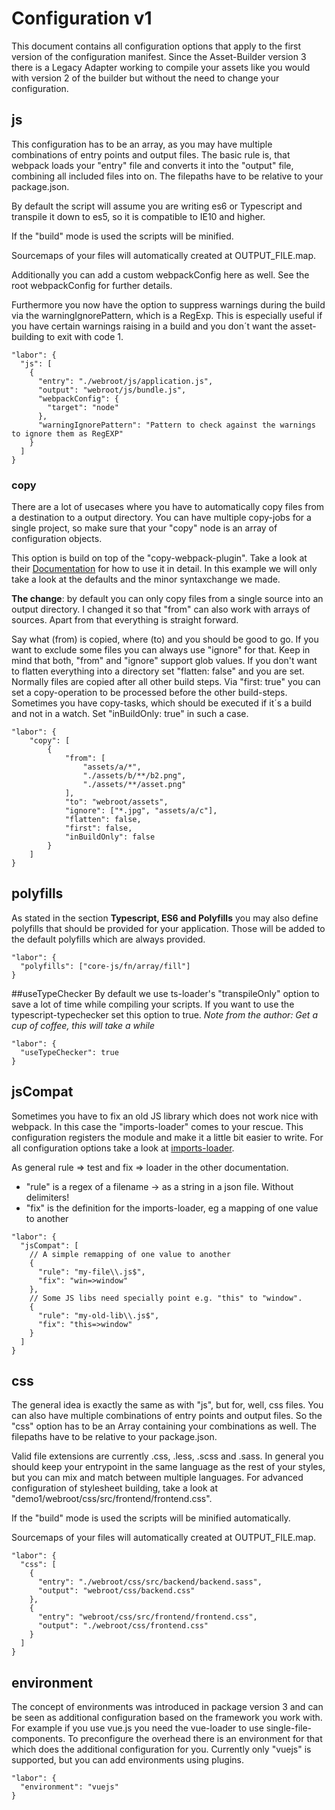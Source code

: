 # Configuration v1
This document contains all configuration options that apply to the first version of the configuration manifest. Since the Asset-Builder version 3 there is a Legacy Adapter working to compile your assets like you would with version 2 of the builder but without the need to change your configuration. 

## js
This configuration has to be an array, as you may have multiple combinations of 
entry points and output files. The basic rule is, that webpack loads your "entry" 
file and converts it into the "output" file, combining all included files into on.
The filepaths have to be relative to your package.json.

By default the script will assume you are writing es6 or Typescript and
transpile it down to es5, so it is compatible to IE10 and higher. 

If the "build" mode is used the scripts will be minified.

Sourcemaps of your files will automatically created at OUTPUT_FILE.map.

Additionally you can add a custom webpackConfig here as well. See the root webpackConfig for further details.

Furthermore you now have the option to suppress warnings during the build via the warningIgnorePattern, which is a RegExp. 
This is especially useful if you have certain warnings raising in a build and you don´t want the asset-building to exit with code 1.
```
"labor": {
  "js": [
    {
      "entry": "./webroot/js/application.js",
      "output": "webroot/js/bundle.js",
      "webpackConfig": {
        "target": "node"
      },
      "warningIgnorePattern": "Pattern to check against the warnings to ignore them as RegEXP"
    }
  ]
}
```

### copy
There are a lot of usecases where you have to automatically copy files from a 
destination to a output directory. You can have multiple copy-jobs for a 
single project, so make sure that your "copy" node is an array of 
configuration objects.

This option is build on top of the "copy-webpack-plugin". Take a look at their 
[Documentation](https://github.com/webpack-contrib/copy-webpack-plugin) for how to 
use it in detail. In this example we will only take a look at the defaults and the 
minor syntaxchange we made.

**The change**: by default you can only copy files from a single source into an 
output directory. I changed it so that "from" can also work with arrays of sources.
Apart from that everything is straight forward. 

Say what (from) is copied, where (to) and you should be good to go. 
If you want to exclude some files you can always use "ignore" for that. 
Keep in mind that both, "from" and "ignore" support glob values. 
If you don't want to flatten everything into a directory set "flatten: false" 
and you are set.  
Normally files are copied after all other build steps. Via "first: true" you can set
a copy-operation to be processed before the other build-steps.  
Sometimes you have copy-tasks, which should be executed if it´s a build and not in a watch.
Set "inBuildOnly: true" in such a case.
```
"labor": {
    "copy": [
        {
            "from": [
                "assets/a/*",
                "./assets/b/**/b2.png",
                "./assets/**/asset.png"
            ],
            "to": "webroot/assets",
            "ignore": ["*.jpg", "assets/a/c"],
            "flatten": false,
            "first": false,
            "inBuildOnly": false
        }
    ]
}
```

## polyfills 
As stated in the section **Typescript, ES6 and Polyfills** you
may also define polyfills that should be provided for your application. Those
will be added to the default polyfills which are always provided.
```
"labor": {
  "polyfills": ["core-js/fn/array/fill"]
}
```

##useTypeChecker
By default we use ts-loader's "transpileOnly" option
to save a lot of time while compiling your scripts. If you want to use
the typescript-typechecker set this option to true. *Note from the author: 
Get a cup of coffee, this will take a while*
```
"labor": {
  "useTypeChecker": true
}
```

## jsCompat
Sometimes you have to fix an old JS library which does not work nice with webpack. 
In this case the "imports-loader" comes to your rescue.
This configuration registers the module and make it a little bit easier to write.
For all configuration options take a look at [imports-loader](https://github.com/webpack-contrib/imports-loader).

As general rule => test and fix => loader in the other documentation.

* "rule" is a regex of a filename -> as a string in a json file. Without delimiters!
* "fix" is the definition for the imports-loader, eg a mapping of one value to 
another

```
"labor": {
  "jsCompat": [
    // A simple remapping of one value to another
    {
      "rule": "my-file\\.js$",
      "fix": "win=>window"
    },
    // Some JS libs need specially point e.g. "this" to "window".
    {
      "rule": "my-old-lib\\.js$",
      "fix": "this=>window"
    }
  ]
}
```

## css
The general idea is exactly the same as with "js", but for, well, css files. 
You can also have multiple combinations of entry points and output files. So 
the "css" option has to be an Array containing your combinations as well. 
The filepaths have to be relative to your package.json.

Valid file extensions are currently .css, .less, .scss and .sass. 
In general you should keep your entrypoint in the same language as the rest 
of your styles, but you can mix and match between multiple languages. 
For advanced configuration of stylesheet building, take a look at 
"demo1/webroot/css/src/frontend/frontend.css". 

If the "build" mode is used the scripts will be minified automatically.

Sourcemaps of your files will automatically created at OUTPUT_FILE.map.
```
"labor": {
  "css": [
    {
      "entry": "./webroot/css/src/backend/backend.sass",
      "output": "webroot/css/backend.css"
    },
    {
      "entry": "webroot/css/src/frontend/frontend.css",
      "output": "./webroot/css/frontend.css"
    }
  ]
}
```

## environment
The concept of environments was introduced in package version 3 and can be seen as additional configuration based on the framework you work with.
For example if you use vue.js you need the vue-loader to use single-file-components. To preconfigure the overhead there is an environment for that
which does the additional configuration for you.
Currently only "vuejs" is supported, but you can add environments using plugins.
```
"labor": {
  "environment": "vuejs"
}
```